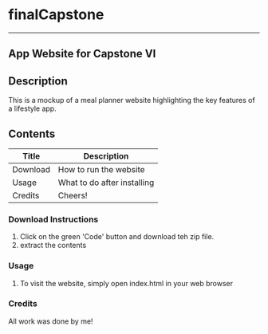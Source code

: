 # finalCapstone
---

## App Website for Capstone VI

## Description
This is a mockup of a meal planner website highlighting the key features of a lifestyle app.

## Contents

| Title | Description |
|-------|-------------|
| Download | How to run the website|
| Usage | What to do after installing |
| Credits | Cheers! |

### Download Instructions
1. Click on the green 'Code' button and download teh zip file.
2. extract the contents

### Usage
1. To visit the website, simply open index.html in your web browser

### Credits
All work was done by me!
